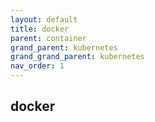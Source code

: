 ```yaml
---
layout: default
title: docker
parent: container
grand_parent: kubernetes
grand_grand_parent: kubernetes
nav_order: 1
---
```


## docker